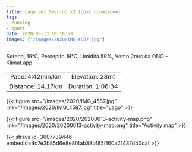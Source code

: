 ```yaml
---
title: Lago del Segrino x3 (post donazione)
tags:
- running
- sport
date: 2020-06-13 10:16:53
images: ["/images/2020/IMG_4587.jpg"]
---
```


Sereno, 19°C, Percepito 19°C, Umidità 59%, Vento 2m/s da ONO - Klimat.app

| | |
| :-: | :-: |
| Pace: 4:42min/km | Elevation: 28mt |
| Distance: 14.17km | Duration: 1:06:34 |

{{< figure src="/images/2020/IMG_4587.jpg" link="/images/2020/IMG_4587.jpg" title="Lago" >}}


{{< figure src="/images/2020/20200613-activity-map.png" link="/images/2020/20200613-activity-map.png" title="Activity map" >}}


{{< strava id=3607739446 embedId=4c7e3b85d6e8e8f4ab38b185f160a21487d40daf >}}

